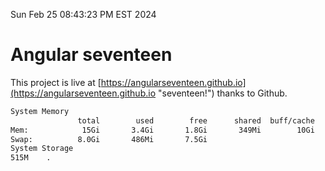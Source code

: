 Sun Feb 25 08:43:23 PM EST 2024

# Angular seventeen


This project is live at [https://angularseventeen.github.io](https://angularseventeen.github.io "seventeen!") thanks to Github.

```bash
System Memory
               total        used        free      shared  buff/cache   available
Mem:            15Gi       3.4Gi       1.8Gi       349Mi        10Gi        11Gi
Swap:          8.0Gi       486Mi       7.5Gi
System Storage
515M	.
```
